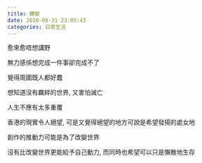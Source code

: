 ```yaml
---
title: 轉變
date: 2010-08-31 23:05:43
categories: 日常生活
---
```


愈來愈唔想講野

無力感係想完成一件事卻完成不了

覺得周圍既人都好蠢

想知道沒有羈絆的世界, 又害怕滅亡

人生不應有太多重覆

香港的現實令人絕望, 可是又覺得絕望的地方可說是希望發揚的處女地

創作的推動力可能是為了改變世界

沒有比改變世界更能給予自己動力, 而同時也希望可以只是懶散地生存